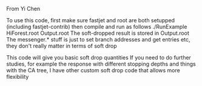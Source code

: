 From Yi Chen

To use this code, first make sure fastjet and root are both setupped
(including fastjet-contrib)
then compile and run as follows
./RunExample HiForest.root Output.root
The soft-dropped result is stored in Output.root
The messenger.* stuff is just to set branch addresses and get entries etc, they don't really matter in terms of soft drop

This code will give you basic soft drop quantities
If you need to do further studies, for example the response with different stopping depths and things with the CA tree, I have other custom soft drop code that allows more flexibility


